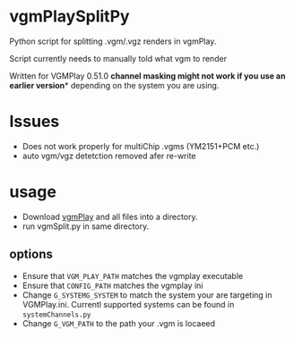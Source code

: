 # vgmPlaySplitPy
Python script for splitting .vgm/.vgz renders in vgmPlay. 

Script currently needs to manually told what vgm to render

Written for VGMPlay 0.51.0 **channel masking might not work if you use an earlier version*** depending on the system you are using.

# Issues
- Does not work properly for multiChip .vgms (YM2151+PCM etc.)
- auto vgm/vgz detetction removed afer re-write

# usage
- Download [vgmPlay](https://github.com/vgmrips/vgmplay) and all files into a directory.
- run vgmSplit.py in same directory.

## options
- Ensure that `VGM_PLAY_PATH` matches the vgmplay executable
- Ensure that `CONFIG_PATH` matches the vgmplay ini
- Change `G_SYSTEMG_SYSTEM` to match the system your are targeting in VGMPlay.ini. Currentl supported systems can be found in `systemChannels.py`
- Change `G_VGM_PATH` to the path your .vgm is locaeed
